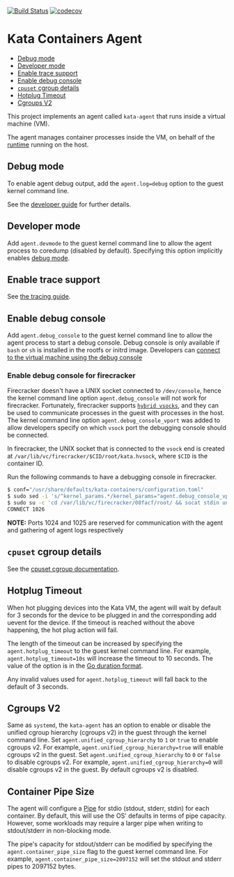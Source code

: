 [![Build Status](https://travis-ci.org/kata-containers/agent.svg?branch=master)](https://travis-ci.org/kata-containers/agent)
[![codecov](https://codecov.io/gh/kata-containers/agent/branch/master/graph/badge.svg)](https://codecov.io/gh/kata-containers/agent)

# Kata Containers Agent

* [Debug mode](#debug-mode)
* [Developer mode](#developer-mode)
* [Enable trace support](#enable-trace-support)
* [Enable debug console](#enable-debug-console)
* [`cpuset` cgroup details](#cpuset-cgroup-details)
* [Hotplug Timeout](#hotplug-timeout)
* [Cgroups V2](#cgroups-v2)

This project implements an agent called `kata-agent` that runs inside a virtual machine (VM).

The agent manages container processes inside the VM, on behalf of the
[runtime](https://github.com/kata-containers/runtime) running on the host.

## Debug mode

To enable agent debug output, add the `agent.log=debug` option to the guest kernel command line.

See the [developer guide](https://github.com/kata-containers/documentation/blob/master/Developer-Guide.md#enable-full-debug) for further details.

## Developer mode

Add `agent.devmode` to the guest kernel command line to allow the agent
process to coredump (disabled by default). Specifying this option implicitly
enables [debug mode](#debug-mode).

## Enable trace support

See [the tracing guide](TRACING.md).

## Enable debug console

Add `agent.debug_console` to the guest kernel command line to
allow the agent process to start a debug console. Debug console is only available if `bash`
or `sh` is installed in the rootfs or initrd image. Developers can [connect to the virtual
machine using the debug console](https://github.com/kata-containers/documentation/blob/master/Developer-Guide.md#connect-to-the-virtual-machine-using-the-debug-console)

### Enable debug console for firecracker

Firecracker doesn't have a UNIX socket connected to `/dev/console`, hence the
kernel command line option `agent.debug_console` will not work for firecracker.
Fortunately, firecracker supports [`hybrid vsocks`][1], and they can be used to
communicate processes in the guest with processes in the host.
The kernel command line option `agent.debug_console_vport` was added to allow
developers specify on which `vsock` port the debugging console should be connected.

In firecracker, the UNIX socket that is connected to the `vsock` end is created at
`/var/lib/vc/firecracker/$CID/root/kata.hvsock`, where `$CID` is the container ID.

Run the following commands to have a debugging console in firecracker.

```sh
$ conf="/usr/share/defaults/kata-containers/configuration.toml"
$ sudo sed -i 's/^kernel_params.*/kernel_params="agent.debug_console_vport=1026"/g' "${conf}"
$ sudo su -c 'cd /var/lib/vc/firecracker/08facf/root/ && socat stdin unix-connect:kata.hvsock'
CONNECT 1026
```

**NOTE:** Ports 1024 and 1025 are reserved for communication with the agent and gathering of agent logs respectively

## `cpuset` cgroup details

See the [cpuset cgroup documentation](documentation/features/cpuset.md).

## Hotplug Timeout

When hot plugging devices into the Kata VM, the agent will wait by default for 3 seconds
for the device to be plugged in and the corresponding add uevent for the device. If the timeout
is reached without the above happening, the hot plug action will fail.

The length of the timeout can be increased by specifying the `agent.hotplug_timeout` to the guest
kernel command line. For example, `agent.hotplug_timeout=10s` will increase the timeout to 10 seconds.
The value of the option is in the [Go duration format][2].

Any invalid values used for `agent.hotplug_timeout` will fall back to the default of 3 seconds.

## Cgroups V2

Same as `systemd`, the `kata-agent` has an option to enable or disable the unified
cgroup hierarchy (cgroups v2) in the guest through the kernel command line.
Set `agent.unified_cgroup_hierarchy` to `1` or `true` to enable cgroups v2. For
example, `agent.unified_cgroup_hierarchy=true` will enable cgroups v2 in the guest.
Set `agent.unified_cgroup_hierarchy` to `0` or `false` to disable cgroups v2. For
example, `agent.unified_cgroup_hierarchy=0` will disable cgroups v2 in the guest.
By default cgroups v2 is disabled.

## Container Pipe Size

The agent will configure a [Pipe][3] for stdio (stdout, stderr, stdin) for each container. By default,
this will use the OS' defaults in terms of pipe capacity. However, some workloads may require a larger pipe 
when writing to stdout/stderr in non-blocking mode.

The pipe's capacity for stdout/stderr can be modified by specifying the `agent.container_pipe_size` flag
to the guest kernel command line. For example, `agent.container_pipe_size=2097152` will set the stdout and stderr
pipes to 2097152 bytes.

[1]: https://github.com/firecracker-microvm/firecracker/blob/master/docs/vsock.md
[2]: https://golang.org/pkg/time/#ParseDuration
[3]: http://man7.org/linux/man-pages/man7/pipe.7.html
